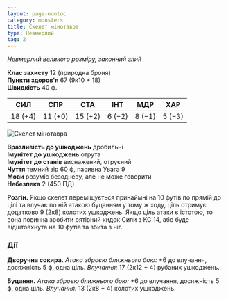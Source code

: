 ```yaml
---
layout: page-nontoc
category: monsters
title: Скелет мінотавра
type: Невмерлий
tag: 2
---
```


_Невмерлий великого розміру, законний злий_

**Клас захисту** 12 (природна броня)    
**Пункти здоров'я** 67 (9к10 + 18)    
**Швидкість** 40 ф.

| СИЛ     | СПР     | СТА     | ІНТ    | МДР    | ХАР    |
| ------- | ------- | ------- | ------ | ------ | ------ |
| 18 (+4) | 11 (+0) | 15 (+2) | 6 (−2) | 8 (−1) | 5 (−3) |

![Скелет мінотавра](https://www.dndbeyond.com/avatars/thumbnails/30835/858/1000/1000/638063922665935822.png)

**Вразливість до ушкоджень** дробильні    
**Імунітет до ушкоджень** отрута    
**Імунітет до станів** виснажений, отруєний    
**Чуття** темний зір 60 ф, пасивна Увага 9    
**Мови** розуміє безодневу, але не може говорити    
**Небезпека** 2 (450 ПД)

**Розгін.** Якщо скелет переміщується принаймні на 10 футів по прямій до цілі та влучає по ній атакою буцанням у тому ж ходу, ціль отримує додатково 9 (2к8) колотих ушкоджень. Якщо ціль атаки є істотою, то вона повинна зробити рятівний кидок Сили з КС 14, або буде відштовхнута на 10 футів та збита з ніг.

### Дії
**Дворучна сокира.** _Атака зброєю ближнього бою:_ +6 до влучання, досяжність 5 ф, одна ціль. _Влучання:_ 17 (2к12 + 4) рубаних ушкоджень.    

**Буцання.** _Атака зброєю ближнього бою:_ +6 до влучання, досяжність 5 ф, одна ціль. _Влучання:_ 13 (2к8 + 4) колотих ушкоджень.
